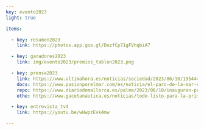 ```yaml
---
key: evento2023
light: true

items:

  - key: resumen2023
    link: https://photos.app.goo.gl/DozfCp71gFVhqbiA7

  - key: ganadores2023
    link: img/evento2023/premios_tablon2023.png

  - key: prensa2023
    link: https://www.ultimahora.es/noticias/sociedad/2023/06/10/1954445/regata-solar-parc-mar.html
    docs: https://www.pasionporelmar.com/es/noticia/el-parc-de-la-mar-corona-a-los-vencedores-de-la-i-regata-solar-illes-balears/4284
    repo: https://www.diariodemallorca.es/palma/2023/06/10/inauguran-primera-regata-barcos-impulsados-88519330.html
    othe: https://www.gacetanautica.es/noticias/todo-listo-para-la-primera-regata-solar-illes-balears

  - key: entrevista_tv4
    link: https://youtu.be/wHwpzEvk4mw

---
```

